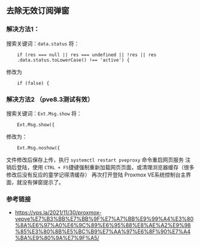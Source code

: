 ## 去除无效订阅弹窗
### 解决方法1：
搜索关键词：`data.status`
将：
```
    if (res === null || res === undefined || !res || res
    .data.status.toLowerCase() !== 'active') {
```
修改为
```
    if (false) {
```
### 解决方法2 （pve8.3测试有效）
搜索关键词：`Ext.Msg.show`
将：
```
    Ext.Msg.show({
```
修改为：
```
    Ext.Msg.noshow({
```
文件修改后保存上传，执行 `systemctl restart pveproxy` 命令重启网页服务
注销后登陆，使用 `CTRL + F5`捷键强制重新加载网页页面，或清理浏览器缓存（很多修改后没有反应的童学记得清缓存）
再次打开登陆 Proxmox VE系统控制台主界面，就没有弹窗提示了。
### 参考链接
- https://vps.la/2021/11/30/proxmox-vepve%E7%B3%BB%E7%BB%9F%E7%A7%BB%E9%99%A4%E3%80%8A%E6%97%A0%E6%9C%89%E6%95%88%E8%AE%A2%E9%98%85%E3%80%8B%E5%BC%B9%E7%AA%97%E6%8F%90%E7%A4%BA%E9%80%9A%E7%9F%A5/
